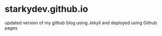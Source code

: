# starkydev.github.io
 updated version of my github blog using Jekyll and deployed using Github pages
